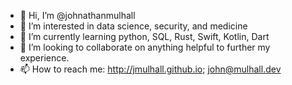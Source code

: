 - 👋 Hi, I’m @johnathanmulhall
- 👀 I’m interested in data science, security, and medicine
- 🌱 I’m currently learning python, SQL, Rust, Swift, Kotlin, Dart
- 💞️ I’m looking to collaborate on anything helpful to further my experience. 
- 📫 How to reach me: http://jmulhall.github.io; john@mulhall.dev


<!---
johnathanmulhall/johnathanmulhall is a ✨ special ✨ repository because its `README.md` (this file) appears on your GitHub profile.
You can click the Preview link to take a look at your changes.
--->

